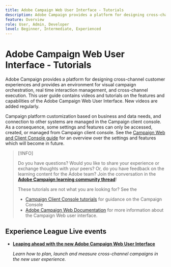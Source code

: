 ```yaml
---
title: Adobe Campaign Web User Interface - Tutorials
description: Adobe Campaign provides a platform for designing cross-channel customer experiences and provides an environment for visual campaign orchestration, real time interaction management, and cross-channel execution. This user guide contains videos and tutorials on the features and capabilities of Adobe Campaign Web User Interface.
feature: Overview
role: User, Admin, Developer
level: Beginner, Intermediate, Experienced
---
```

# Adobe Campaign Web User Interface - Tutorials

Adobe Campaign provides a platform for designing cross-channel customer experiences and provides an environment for visual campaign orchestration, real time interaction management, and cross-channel execution. This user guide contains videos and tutorials on the features and capabilities of the Adobe Campaign Web User Interface. New videos are added regularly.

Campaign platform customization based on business and data needs, and connection to other systems are managed in the Campaign client console. As a consequence, some settings and features can only be accessed, created, or managed from Campaign client console. See the [Campaign Web and Client Console guide](https://experienceleague.adobe.com/docs/campaign-web/v8/start/capability-matrix.html) for an overview over the settings and features which will become in future.  

>[!INFO]
> 
> Do you have questions? Would you like to share your experience or exchange thoughts with your peers? Or, do you have feedback on the learning content for the Adobe team? Join the conversation in the **[Adobe Campaign learning community thread](https://experienceleaguecommunities.adobe.com:443/t5/adobe-campaign-classic/join-the-discussion-on-adobe-campaign-learning/td-p/419096)**!
>
>
> These tutorials are not what you are looking for? 
> See the
> * [Campaign Client Console tutorials](https://experienceleague.adobe.com/docs/campaign-learn/tutorials/overview.html) for guidance on the Campaign Console
> * [Adobe Campaign Web Documentation](https://experienceleague.adobe.com/docs/campaign-web/v8/campaign-web-home.html) for more information about the Campaign Web user interface.

<div id="recs-overview-body-1"></div>
<div id="recs-overview-body-2"></div>
<div id="recs-overview-body-3"></div>
<div id="recs-overview-body-4"></div>
<div id="recs-overview-body-5"></div>
<div id="recs-overview-body-6"></div>

<div id="staff-picks-section">
</div>

## Experience League Live events

* **[Leaping ahead with the new Adobe Campaign Web User Interface](https://experienceleague.adobe.com/docs/events/experience-league-live-recordings/episodes/exl-live-episode-02-29-24.html)**

    *Learn how to plan, launch and measure cross-channel campaigns in the new user experience.*


